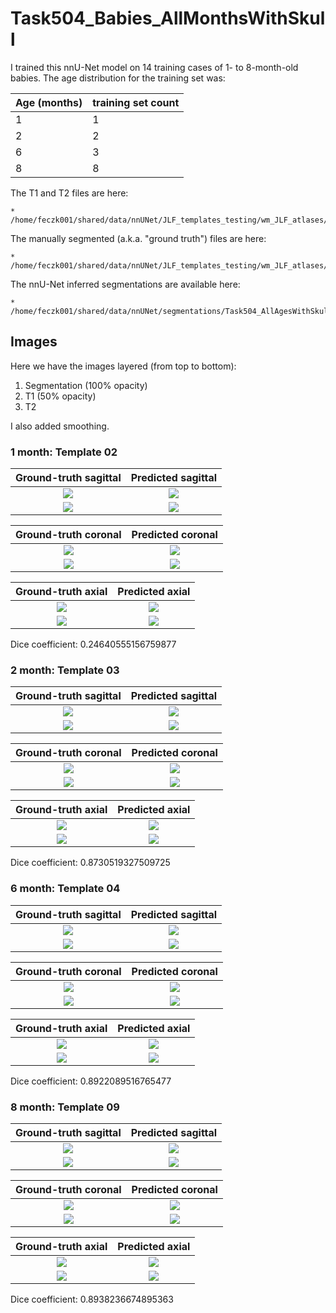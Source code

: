 # Task504_Babies_AllMonthsWithSkull

I trained this nnU-Net model on 14 training cases of 1- to 8-month-old babies.
The age distribution for the training set was:

| Age (months)      | training set count | 
| ----------- | ----------- |
| 1  | 1        |
| 2 | 2         |
| 6 | 3         |
| 8 | 8         |

The T1 and T2 files are here:

    * /home/feczk001/shared/data/nnUNet/JLF_templates_testing/wm_JLF_atlases/head_files/

The manually segmented (a.k.a. "ground truth") files are here:

    * /home/feczk001/shared/data/nnUNet/JLF_templates_testing/wm_JLF_atlases/

The nnU-Net inferred segmentations are available here:

    * /home/feczk001/shared/data/nnUNet/segmentations/Task504_AllAgesWithSkull/predictions/

## Images

Here we have the images layered (from top to bottom):

1. Segmentation (100% opacity)
2. T1 (50% opacity)
3. T2

I also added smoothing.

### 1 month: Template 02

Ground-truth sagittal       |  Predicted sagittal
:-------------------------:|:-------------------------:
![](../../img/Task504/1mo/Template02/sagittal/ground_truth.jpg)  |  ![](../../img/Task504/1mo/Template02/sagittal/inferred.jpg)
![](../../img/Task504/1mo/Template02/sagittal/ground_truth_outline.jpg)  |  ![](../../img/Task504/1mo/Template02/sagittal/inferred_outline.jpg)

Ground-truth coronal       |  Predicted coronal
:-------------------------:|:-------------------------:
![](../../img/Task504/1mo/Template02/coronal/ground_truth.jpg)  |  ![](../../img/Task504/1mo/Template02/coronal/inferred.jpg)
![](../../img/Task504/1mo/Template02/coronal/ground_truth_outline.jpg)  |  ![](../../img/Task504/1mo/Template02/coronal/inferred_outline.jpg)

Ground-truth axial       |  Predicted axial
:-------------------------:|:-------------------------:
![](../../img/Task504/1mo/Template02/axial/ground_truth.jpg)  |  ![](../../img/Task504/1mo/Template02/axial/inferred.jpg)
![](../../img/Task504/1mo/Template02/axial/ground_truth_outline.jpg)  |  ![](../../img/Task504/1mo/Template02/axial/inferred_outline.jpg)

Dice coefficient: 0.24640555156759877

### 2 month: Template 03

Ground-truth sagittal       |  Predicted sagittal
:-------------------------:|:-------------------------:
![](../../img/Task504/2mo/Template03/sagittal/ground_truth.jpg)  |  ![](../../img/Task504/2mo/Template03/sagittal/inferred.jpg)
![](../../img/Task504/2mo/Template03/sagittal/ground_truth_outline.jpg)  |  ![](../../img/Task504/2mo/Template03/sagittal/inferred_outline.jpg)

Ground-truth coronal       |  Predicted coronal
:-------------------------:|:-------------------------:
![](../../img/Task504/2mo/Template03/coronal/ground_truth.jpg)  |  ![](../../img/Task504/2mo/Template03/coronal/inferred.jpg)
![](../../img/Task504/2mo/Template03/coronal/ground_truth_outline.jpg)  |  ![](../../img/Task504/2mo/Template03/coronal/inferred_outline.jpg)

Ground-truth axial       |  Predicted axial
:-------------------------:|:-------------------------:
![](../../img/Task504/2mo/Template03/axial/ground_truth.jpg)  |  ![](../../img/Task504/2mo/Template03/axial/inferred.jpg)
![](../../img/Task504/2mo/Template03/axial/ground_truth_outline.jpg)  |  ![](../../img/Task504/2mo/Template03/axial/inferred_outline.jpg)

Dice coefficient: 0.8730519327509725

### 6 month: Template 04

Ground-truth sagittal       |  Predicted sagittal
:-------------------------:|:-------------------------:
![](../../img/Task504/6mo/Template04/sagittal/ground_truth.jpg)  |  ![](../../img/Task504/6mo/Template04/sagittal/inferred.jpg)
![](../../img/Task504/6mo/Template04/sagittal/ground_truth_outline.jpg)  |  ![](../../img/Task504/6mo/Template04/sagittal/inferred_outline.jpg)

Ground-truth coronal       |  Predicted coronal
:-------------------------:|:-------------------------:
![](../../img/Task504/6mo/Template04/coronal/ground_truth.jpg)  |  ![](../../img/Task504/6mo/Template04/coronal/inferred.jpg)
![](../../img/Task504/6mo/Template04/coronal/ground_truth_outline.jpg)  |  ![](../../img/Task504/6mo/Template04/coronal/inferred_outline.jpg)

Ground-truth axial       |  Predicted axial
:-------------------------:|:-------------------------:
![](../../img/Task504/6mo/Template04/axial/ground_truth.jpg)  |  ![](../../img/Task504/6mo/Template04/axial/inferred.jpg)
![](../../img/Task504/6mo/Template04/axial/ground_truth_outline.jpg)  |  ![](../../img/Task504/6mo/Template04/axial/inferred_outline.jpg)

Dice coefficient: 0.8922089516765477

### 8 month: Template 09

Ground-truth sagittal       |  Predicted sagittal
:-------------------------:|:-------------------------:
![](../../img/Task504/8mo/Template09/sagittal/ground_truth.jpg)  |  ![](../../img/Task504/8mo/Template09/sagittal/inferred.jpg)
![](../../img/Task504/8mo/Template09/sagittal/ground_truth_outline.jpg)  |  ![](../../img/Task504/8mo/Template09/sagittal/inferred_outline.jpg)

Ground-truth coronal       |  Predicted coronal
:-------------------------:|:-------------------------:
![](../../img/Task504/8mo/Template09/coronal/ground_truth.jpg)  |  ![](../../img/Task504/8mo/Template09/coronal/inferred.jpg)
![](../../img/Task504/8mo/Template09/coronal/ground_truth_outline.jpg)  |  ![](../../img/Task504/8mo/Template09/coronal/inferred_outline.jpg)

Ground-truth axial       |  Predicted axial
:-------------------------:|:-------------------------:
![](../../img/Task504/8mo/Template09/axial/ground_truth.jpg)  |  ![](../../img/Task504/8mo/Template09/axial/inferred.jpg)
![](../../img/Task504/8mo/Template09/axial/ground_truth_outline.jpg)  |  ![](../../img/Task504/8mo/Template09/axial/inferred_outline.jpg)

Dice coefficient: 0.8938236674895363
